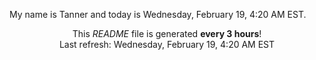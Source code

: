 My name is Tanner and today is Wednesday, February 19, 4:20 AM EST.

<p align="center">This <i>README</i> file is generated <b>every 3 hours</b>!</br>Last refresh: Wednesday, February 19, 4:20 AM EST<br /></p>
